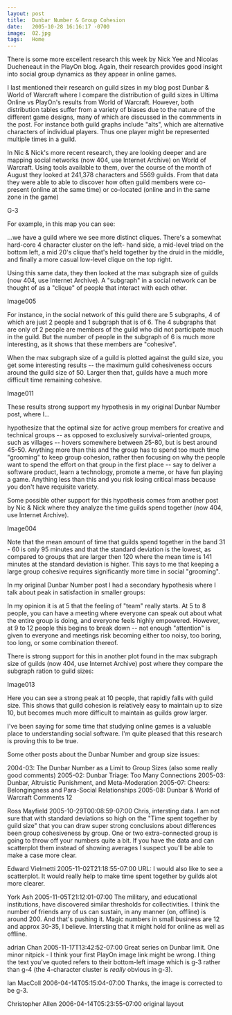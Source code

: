 ```yaml
---
layout: post
title:  Dunbar Number & Group Cohesion
date:   2005-10-28 16:16:17 -0700
image:  02.jpg
tags:   Home
---
```


There is some more excellent research this week by Nick Yee and Nicolas Ducheneaut in the PlayOn blog. Again, their research provides good insight into social group dynamics as they appear in online games.

I last mentioned their research on guild sizes in my blog post Dunbar & World of Warcraft where I compare the distribution of guild sizes in Ultima Online vs PlayOn's results from World of Warcraft. However, both distribution tables suffer from a variety of biases due to the nature of the different game designs, many of which are discussed in the commments in the post. For instance both guild graphs include "alts", which are alternative characters of individual players. Thus one player might be represented multiple times in a guild.

In Nic & Nick's more recent research, they are looking deeper and are mapping social networks (now 404, use Internet Archive) on World of Warcraft. Using tools available to them, over the course of the month of August they looked at 241,378 characters and 5569 guilds. From that data they were able to able to discover how often guild members were co-present (online at the same time) or co-located (online and in the same zone in the game)

G-3

For example, in this map you can see:

...we have a guild where we see more distinct cliques. There's a somewhat hard-core 4 character cluster on the left- hand side, a mid-level triad on the bottom left, a mid 20's clique that's held together by the druid in the middle, and finally a more casual low-level clique on the top right.

Using this same data, they then looked at the max subgraph size of guilds (now 404, use Internet Archive). A "subgraph" in a social network can be thought of as a "clique" of people that interact with each other.

Image005

For instance, in the social network of this guild there are 5 subgraphs, 4 of which are just 2 people and 1 subgraph that is of 6. The 4 subgraphs that are only of 2 people are members of the guild who did not participate much in the guild. But the number of people in the subgraph of 6 is much more interesting, as it shows that these members are "cohesive".

When the max subgraph size of a guild is plotted against the guild size, you get some interesting results -- the maximum guild cohesiveness occurs around the guild size of 50. Larger then that, guilds have a much more difficult time remaining cohesive.

Image011

These results strong support my hypothesis in my original Dunbar Number post, where I...

hypothesize that the optimal size for active group members for creative and technical groups -- as opposed to exclusively survival-oriented groups, such as villages -- hovers somewhere between 25-80, but is best around 45-50. Anything more than this and the group has to spend too much time "grooming" to keep group cohesion, rather then focusing on why the people want to spend the effort on that group in the first place -- say to deliver a software product, learn a technology, promote a meme, or have fun playing a game. Anything less than this and you risk losing critical mass because you don't have requisite variety.

Some possible other support for this hypothesis comes from another post by Nic & Nick where they analyze the time guilds spend together (now 404, use Internet Archive).

Image004

Note that the mean amount of time that guilds spend together in the band 31 - 60 is only 95 minutes and that the standard deviation is the lowest, as compared to groups that are larger then 120 where the mean time is 141 minutes at the standard deviation is higher. This says to me that keeping a large group cohesive requires significantly more time in social "grooming".

In my original Dunbar Number post I had a secondary hypothesis where I talk about peak in satisfaction in smaller groups:

In my opinion it is at 5 that the feeling of "team" really starts. At 5 to 8 people, you can have a meeting where everyone can speak out about what the entire group is doing, and everyone feels highly empowered. However, at 9 to 12 people this begins to break down -- not enough "attention" is given to everyone and meetings risk becoming either too noisy, too boring, too long, or some combination thereof.

There is strong support for this in another plot found in the max subgraph size of guilds (now 404, use Internet Archive) post where they compare the subgraph ration to guild sizes:

Image013

Here you can see a strong peak at 10 people, that rapidly falls with guild size. This shows that guild cohesion is relatively easy to maintain up to size 10, but becomes much more difficult to maintain as guilds grow larger.

I've been saying for some time that studying online games is a valuable place to understanding social software. I'm quite pleased that this research is proving this to be true.

Some other posts about the Dunbar Number and group size issues:

2004-03: The Dunbar Number as a Limit to Group Sizes (also some really good comments)
2005-02: Dunbar Triage: Too Many Connections
2005-03: Dunbar, Altruistic Punishment, and Meta-Moderation
2005-07: Cheers: Belongingness and Para-Social Relationships
2005-08: Dunbar & World of Warcraft
Comments
12

Ross Mayfield 2005-10-29T00:08:59-07:00
Chris, intersting data. I am not sure that with standard deviations so high on the "Time spent together by guild size" that you can draw super strong conclusions about differences been group cohesiveness by group. One or two extra-connected group is going to throw off your numbers quite a bit. If you have the data and can scatterplot them instead of showing averages I suspect you'll be able to make a case more clear.

Edward Vielmetti 2005-11-02T21:18:55-07:00
URL: I would also like to see a scatterplot. It would really help to make time spent together by guilds alot more clearer.

York Ash 2005-11-05T21:12:01-07:00
The military, and educational institutions, have discovered similar thresholds for collectivities. I think the number of friends any of us can sustain, in any manner (on, offline) is around 200. And that's pushing it. Magic numbers in small business are 12 and approx 30-35, I believe. Intersting that it might hold for online as well as offline.

adrian Chan 2005-11-17T13:42:52-07:00
Great series on Dunbar limit. One minor nitpick - I think your first PlayOn image link might be wrong. I thing the text you've quoted refers to their bottom-left image which is g-3 rather than g-4 (the 4-character cluster is *really* obvious in g-3).

Ian MacColl 2006-04-14T05:15:04-07:00
Thanks, the image is corrected to be g-3.

Christopher Allen 2006-04-14T05:23:55-07:00
original layout